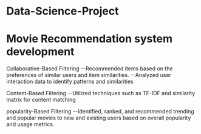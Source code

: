 # Data-Science-Project
# Movie Recommendation system development

Collaborative-Based Filtering
--Recommended items based on the preferences of similar users and item similarities.
--Analyzed user interaction data to identify patterns and similarities

Content-Based Filtering
--Utilized techniques such as TF-IDF and similarity matrix for content matching

popularity-Based Filtering
--Identified, ranked, and recommended trending and popular movies to new and existing users based on overall popularity and usage metrics.
